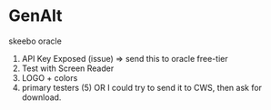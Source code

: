 # GenAlt

skeebo oracle 
1) API Key Exposed (issue) => send this to oracle free-tier
2) Test with Screen Reader
3) LOGO + colors
4) primary testers (5) OR I could try to send it to CWS, then ask for download.
